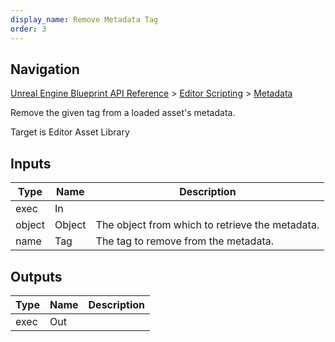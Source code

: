 ```yaml
---
display_name: Remove Metadata Tag
order: 3
---
```

## Navigation

[Unreal Engine Blueprint API Reference](https://dev.epicgames.com/documentation/en-us/unreal-engine/BlueprintAPI) > [Editor Scripting](https://dev.epicgames.com/documentation/en-us/unreal-engine/BlueprintAPI/EditorScripting) > [Metadata](https://dev.epicgames.com/documentation/en-us/unreal-engine/BlueprintAPI/EditorScripting/Metadata)

Remove the given tag from a loaded asset's metadata.

Target is Editor Asset Library

## Inputs

| Type | Name | Description |
| --- | --- | --- |
| exec | In |  |
| object | Object | The object from which to retrieve the metadata. |
| name | Tag | The tag to remove from the metadata. |

## Outputs

| Type | Name | Description |
| --- | --- | --- |
| exec | Out |  |
